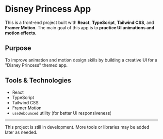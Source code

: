 # Disney Princess App

This is a front-end project built with **React**, **TypeScript**, **Tailwind CSS**, and **Framer Motion**. The main goal of this app is to **practice UI animations and motion effects**.

## Purpose

To improve animation and motion design skills by building a creative UI for a "Disney Princess" themed app.

## Tools & Technologies

- React
- TypeScript
- Tailwind CSS
- Framer Motion
- `useDebounced` utility (for better UI responsiveness)

---

This project is still in development. More tools or libraries may be added later as needed.
